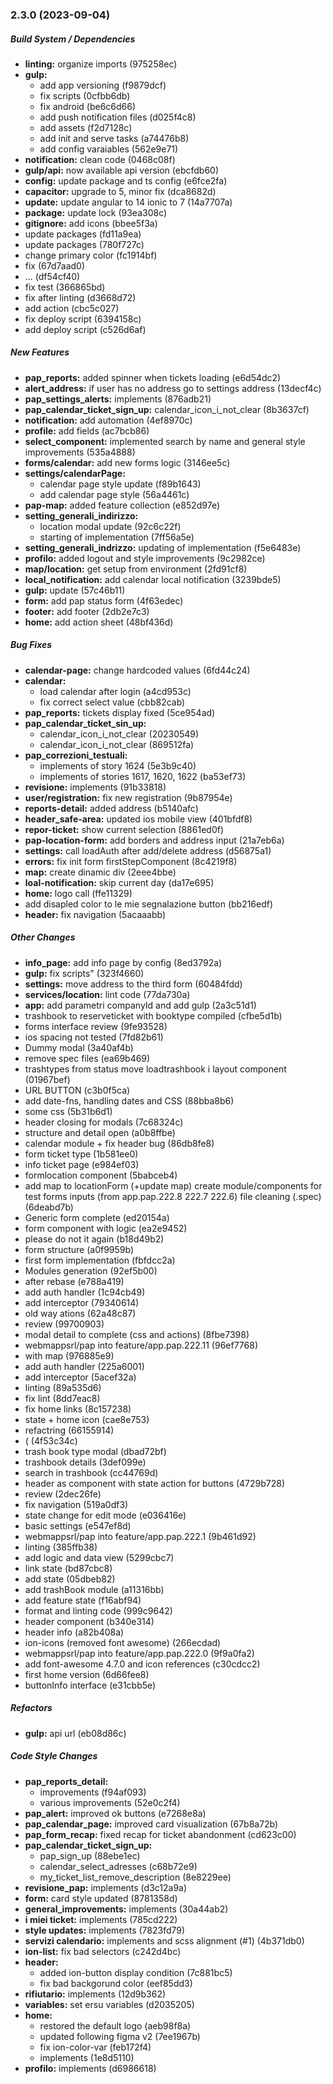 ### 2.3.0 (2023-09-04)

##### Build System / Dependencies

* **linting:**  organize imports (975258ec)
* **gulp:**
  *  add app versioning (f9879dcf)
  *  fix scripts (0cfbb6db)
  *  fix android (be6c6d66)
  *  add push notification files (d025f4c8)
  * add assets (f2d7128c)
  *  add init and serve tasks (a74476b8)
  *  add config varaiables (562e9e71)
* **notification:**  clean code (0468c08f)
* **gulp/api:**  now available api version (ebcfdb60)
* **config:**  update package and ts config (e6fce2fa)
* **capacitor:**  upgrade to 5, minor fix (dca8682d)
* **update:**  update angular to 14 ionic to 7 (14a7707a)
* **package:**  update lock (93ea308c)
* **gitignore:**  add icons (bbee5f3a)
*  update packages (fd11a9ea)
*  update packages (780f727c)
*  change primary color (fc1914bf)
* fix (67d7aad0)
*  ... (df54cf40)
*  fix test (366865bd)
*  fix after linting (d3668d72)
*  add action (cbc5c027)
*  fix deploy script (6394158c)
*  add deploy script (c526d6af)

##### New Features

* **pap_reports:**  added spinner when tickets loading (e6d54dc2)
* **alert_address:**  if user has no address go to settings address (13decf4c)
* **pap_settings_alerts:**  implements (876adb21)
* **pap_calendar_ticket_sign_up:**  calendar_icon_i_not_clear (8b3637cf)
* **notification:**  add automation (4ef8970c)
* **profile:**  add fields (ac7bcb86)
* **select_component:**  implemented search by name and general style improvements (535a4888)
* **forms/calendar:**  add new forms logic (3146ee5c)
* **settings/calendarPage:**
  *  calendar page style update (f89b1643)
  *  add calendar page style (56a4461c)
* **pap-map:**  added feature collection (e852d97e)
* **setting_generali_indirizzo:**
  *  location modal update (92c6c22f)
  *  starting of implementation (7ff56a5e)
* **setting_generali_indrizzo:**  updating of implementation (f5e6483e)
* **profilo:**  added logout and style improvements (9c2982ce)
* **map/location:**  get setup from environment (2fd91cf8)
* **local_notification:**  add calendar local notification (3239bde5)
* **gulp:**  update (57c46b11)
* **form:**  add pap status form (4f63edec)
* **footer:**  add footer (2db2e7c3)
* **home:**  add action sheet (48bf436d)

##### Bug Fixes

* **calendar-page:**  change hardcoded values (6fd44c24)
* **calendar:**
  *  load calendar after login (a4cd953c)
  *  fix correct select value (cbb82cab)
* **pap_reports:**  tickets display fixed (5ce954ad)
* **pap_calendar_ticket_sin_up:**
  *  calendar_icon_i_not_clear (20230549)
  *  calendar_icon_i_not_clear (869512fa)
* **pap_correzioni_testuali:**
  *  implements of story 1624 (5e3b9c40)
  *  implements of stories 1617, 1620, 1622 (ba53ef73)
* **revisione:**  implements (91b33818)
* **user/registration:**  fix new registration (9b87954e)
* **reports-detail:**  added address (b5140afc)
* **header_safe-area:**  updated ios mobile view (401bfdf8)
* **repor-ticket:**  show current selection (8861ed0f)
* **pap-location-form:**  add borders and address input (21a7eb6a)
* **settings:**  call loadAuth after add/delete address (d56875a1)
* **errors:**   fix  init form firstStepComponent (8c4219f8)
* **map:**  create dinamic div (2eee4bbe)
* **loal-notification:**  skip current day (da17e695)
* **home:**  logo call (ffe11329)
*  add disapled color to le mie segnalazione button (bb216edf)
* **header:**  fix navigation (5acaaabb)

##### Other Changes

* **info_page:**  add info page by config (8ed3792a)
* **gulp:**  fix scripts" (323f4660)
* **settings:**  move address to the third form (60484fdd)
* **services/location:**  lint code (77da730a)
* **app:**  add parametri companyId and add gulp (2a3c51d1)
*  trashbook to reserveticket with booktype compiled (cfbe5d1b)
*  forms interface review (9fe93528)
*  ios spacing not tested (7fd82b61)
*  Dummy modal (3a40af4b)
*  remove spec files (ea69b469)
*  trashtypes from status move loadtrashbook i layout component (01967bef)
*  URL BUTTON (c3b0f5ca)
*  add date-fns, handling dates and CSS (88bba8b6)
*  some css (5b31b6d1)
*  header closing for modals (7c68324c)
*  structure and detail open (a0b8ffbe)
*  calendar module + fix header bug (86db8fe8)
*  form ticket type (1b581ee0)
*  info ticket page (e984ef03)
*  formlocation component (5babceb4)
*  add map to locationForm (+update map) create module/components for test forms inputs (from app.pap.222.8 222.7 222.6) file cleaning (.spec) (6deabd7b)
*  Generic form complete (ed20154a)
*  form component with logic (ea2e9452)
*  please do not it again (b18d49b2)
*  form structure (a0f9959b)
*  first form implementation (fbfdcc2a)
*  Modules generation (92ef5b00)
*  after rebase (e788a419)
*  add auth handler (1c94cb49)
*  add interceptor (79340614)
*  old way ations (62a48c87)
*  review (99700903)
*  modal detail to complete (css and actions) (8fbe7398)
* webmappsrl/pap into feature/app.pap.222.11 (96ef7768)
*  with map (976885e9)
*  add auth handler (225a6001)
*  add interceptor (5acef32a)
*  linting (89a535d6)
*  fix lint (8dd7eac8)
*  fix home links (8c157238)
*  state + home icon (cae8e753)
*  refactring (66155914)
* ( (4f53c34c)
*  trash book type modal (dbad72bf)
*  trashbook details (3def099e)
*  search in trashbook (cc44769d)
*  header as component with state action for buttons (4729b728)
*  review (2dec26fe)
*  fix navigation (519a0df3)
*  state change for edit mode (e036416e)
*  basic settings (e547ef8d)
* webmappsrl/pap into feature/app.pap.222.1 (9b461d92)
*  linting (385ffb38)
*  add logic and data view (5299cbc7)
*  link state (bd87cbc8)
*  add state (05dbeb82)
*  add trashBook module (a11316bb)
*  add feature state (f16abf94)
*  format and linting code (999c9642)
*  header component (b340e314)
*  header info (a82b408a)
*  ion-icons (removed font awesome) (266ecdad)
* webmappsrl/pap into feature/app.pap.222.0 (9f9a0fa2)
*  add font-awesome 4.7.0 and icon references (c30cdcc2)
*  first home version (6d66fee8)
*  buttonInfo interface (e31cbb5e)

##### Refactors

* **gulp:**  api  url (eb08d86c)

##### Code Style Changes

* **pap_reports_detail:**
  *  improvements (f94af093)
  *  various improvements (52e0c2f4)
* **pap_alert:**  improved ok buttons (e7268e8a)
* **pap_calendar_page:**  improved card visualization (67b8a72b)
* **pap_form_recap:**  fixed recap for ticket abandonment (cd623c00)
* **pap_calendar_ticket_sign_up:**
  *  pap_sign_up (88ebe1ec)
  *  calendar_select_adresses (c68b72e9)
  *  my_ticket_list_remove_description (8e8229ee)
* **revisione_pap:**  implements (d3c12a9a)
* **form:**  card style updated (8781358d)
* **general_improvements:**  implements (30a44ab2)
* **i miei ticket:**  implements (785cd222)
* **style updates:**  implements (7823fd79)
* **servizi calendario:**  implements and scss alignment (#1) (4b371db0)
* **ion-list:**  fix bad selectors (c242d4bc)
* **header:**
  *  added ion-button display condition (7c881bc5)
  *  fix bad backgorund color (eef85dd3)
* **rifiutario:**  implements (12d9b362)
* **variables:**  set ersu variables (d2035205)
* **home:**
  *  restored the default logo (aeb98f8a)
  *  updated following figma v2 (7ee1967b)
  *  fix ion-color-var (feb172f4)
  *  implements (1e8d5110)
* **profilo:**  implements (d6986618)

